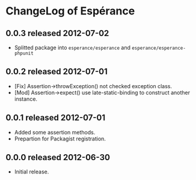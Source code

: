 ChangeLog of Esp&eacute;rance
=============================

0.0.3 released 2012-07-02
-------------------------

- Splitted package into `esperance/esperance` and `esperance/esperance-phpunit`

0.0.2 released 2012-07-01
-------------------------

- [Fix] Assertion->throwException() not checked exception class.
- [Mod] Assertion->expect() use late-static-binding to construct another instance.

0.0.1 released 2012-07-01
-------------------------

- Added some assertion methods.
- Prepartion for Packagist registration.

0.0.0 released 2012-06-30
-------------------------

- Initial release.
